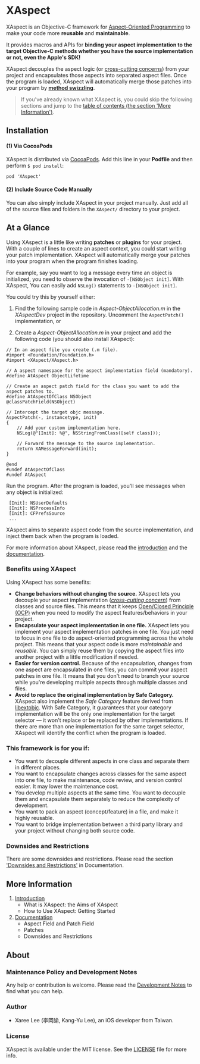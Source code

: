 # XAspect

XAspect is an Objective-C framework for [Aspect-Oriented Programming] to make your code more **reusable** and **maintainable**. 

It provides macros and APIs for **binding your aspect implementation to the target Objective-C methods whether you have the source implementation or not, even the Apple's SDK!**

XAspect decouples the aspect logic (or [cross-cutting concerns]) from your project and encapsulates those aspects into separated aspect files. Once the program is loaded, XAspect will automatically merge those patches into your program by [**method swizzling**][method swizzling].

> If you've already known what XAspect is, you could skip the following sections and jump to the [table of contents (the section 'More Information')](#more_information).


Installation
------------

#### (1) Via CocoaPods

XAspect is distributed via [CocoaPods]. Add this line in your **Podfile** and then perform `$ pod install`:

	pod 'XAspect'

#### (2) Include Source Code Manually

You can also simply include XAspect in your project manually. Just add all of the source files and folders in the `XAspect/` directory to your project.

At a Glance
-----------

Using XAspect is a little like writing **patches** or **plugins** for your project. With a couple of lines to create an aspect context, you could start writing your patch implementation. XAspect will automatically merge your patches into your program when the program finishes loading.

For example, say you want to log a message every time an object is initialized, you need to observe the invocation of `-[NSObject init]`. With XAspect, You can easily add `NSLog()` statements to `-[NSObject init]`.

You could try this by yourself either: 

 1. Find the following sample code in *Aspect-ObjectAllocation.m* in the *XAspectDev* project in the repository. Uncomment the `AspectPatch()` implementation, or 

 2. Create a *Aspect-ObjectAllocation.m* in your project and add the following code (you should also install XAspect):


```objc
// In an aspect file you create (.m file).
#import <Foundation/Foundation.h>
#import <XAspect/XAspect.h>

// A aspect namespace for the aspect implementation field (mandatory).
#define AtAspect ObjectLifetime 

// Create an aspect patch field for the class you want to add the aspect patches to.
#define AtAspectOfClass NSObject
@classPatchField(NSObject)

// Intercept the target objc message.
AspectPatch(-, instancetype, init)
{
	// Add your custom implementation here.
	NSLog(@"[Init]: %@", NSStringFromClass([self class]));
	
	// Forward the message to the source implementation.
	return XAMessageForward(init);
}

@end
#undef AtAspectOfClass
#undef AtAspect
```



Run the program. After the program is loaded, you'll see messages when any object is initialized:

```
 [Init]: NSUserDefaults
 [Init]: NSProcessInfo
 [Init]: CFPrefsSource
 ...
```

XAspect aims to separate aspect code from the source implementation, and inject them back when the program is loaded.

For more information about XAspect, please read the [introduction][Introduction] and the [documentation][Documentation].


### Benefits using XAspect

Using XAspect has some benefits:
 
 * **Change behaviors without changing the source.** XAspect lets you decouple your aspect implementation ([*cross-cutting concern*][cross-cutting concern]) from classes and source files. This means that it keeps [Open/Closed Principle (OCP)][OCP] when you need to modify the aspect features/behaviors in your project. 
 * **Encapsulate your aspect implementation in one file.** XAspect lets you implement your aspect implementation patches in one file. You just need to focus in one file to do aspect-oriented programming across the whole project. This means that your aspect code is more *maintainable* and *reusable*. You can simply reuse them by copying the aspect files into another project with a little modification if needed.
 * **Easier for version control.** Because of the encapsulation, changes from one aspect are encapsulated in one files, you can commit your aspect patches in one file. It means that you don't need to branch your source while you're developing multiple aspects through multiple classes and files. 
 * **Avoid to replace the original implementation by Safe Category.** XAspect also implement the *Safe Category* feature derived from [libextobjc]. With Safe Category, it guarantees that your category implementation will be the only one implementation for the target selector — it won't replace or be replaced by other implementations. If there are more than one implementation for the same target selector, XAspect will identify the conflict when the program is loaded. 


### This framework is for you if:
 
 - You want to decouple different aspects in one class and separate them in different places. 
 - You want to encapsulate changes across classes for the same aspect into one file, to make maintenance, code review, and version control easier. It may lower the maintenance cost.
 - You develop multiple aspects at the same time. You want to decouple them and encapsulate them separately to reduce the complexity of development.
 - You want to pack an aspect (concept/feature) in a file, and make it highly reusable.
 - You want to bridge implementation between a third party library and your project without changing both source code.


### Downsides and Restrictions

There are some downsides and restrictions. Please read the section ['Downsides and Restrictions'][Downsides and Restrictions] in Documentation.


## More Information

 1. [Introduction]
	* What is XAspect: the Aims of XAspect
	* How to Use XAspect: Getting Started
 2. [Documentation]
	* Aspect Field and Patch Field
	* Patches
	* Downsides and Restrictions



## About

### Maintenance Policy and Development Notes
Any help or contribution is welcome. Please read the [Development Notes] to find what you can help. 

### Author
* Xaree Lee (李岡諭, Kang-Yu Lee), an iOS developer from Taiwan.

### License
XAspect is available under the MIT license. See the [LICENSE] file for more info.



<!--File Links-->
[Introduction]: Documents/Introduction_of_XAspect.md#introduction-of-xaspect
[Getting Started]: Documents/Getting_Started_using_XAspect.md
[XAspect Inside]: Documents/XAspect_Inside.md
[Documentation]: Documents/Documentation.md#documentation
[Downsides and Restrictions]: Documents/Documentation.md#downsides-and-restrictions
[Development Notes]: Documents/DevelopmentNotes.md
[LICENSE]: LICENSE.md


<!--Links-->
[Aspect-Oriented Programming]: http://en.wikipedia.org/wiki/Aspect-oriented_programming
[CocoaPods]: http://cocoapods.org
[Xaree Lee]: https://github.com/xareelee
[cross-cutting concern]: http://en.wikipedia.org/wiki/Cross-cutting_concern
[OCP]: http://en.wikipedia.org/wiki/Open/closed_principle
[cross-cutting concerns]: http://en.wikipedia.org/wiki/Cross-cutting_concern
[DSL]: http://en.wikipedia.org/wiki/Domain-specific_language
[method swizzling]: http://nshipster.com/method-swizzling/
[libextobjc]: https://github.com/jspahrsummers/libextobjc
